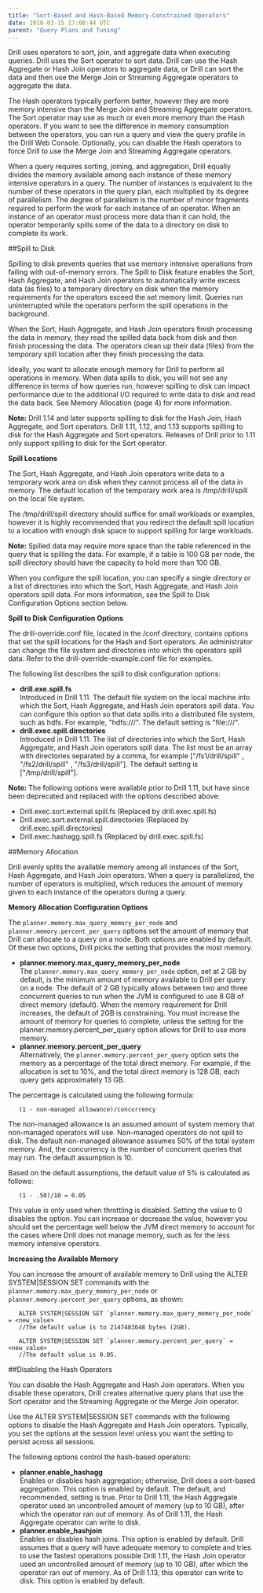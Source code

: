 ```yaml
---
title: "Sort-Based and Hash-Based Memory-Constrained Operators"
date: 2018-03-15 17:08:44 UTC
parent: "Query Plans and Tuning"
--- 
```


Drill uses operators to sort, join, and aggregate data when executing queries. Drill uses the Sort operator to sort data. Drill can use the Hash Aggregate or Hash Join operators to aggregate data, or Drill can sort the data and then use the Merge Join or Streaming Aggregate operators to aggregate the data. 

The Hash operators typically perform better, however they are more memory intensive than the Merge Join and Streaming Aggregate operators. The Sort operator may use as much or even more memory than the Hash operators. If you want to see the difference in memory consumption between the operators, you can run a query and view the query profile in the Drill Web Console. Optionally, you can disable the Hash operators to force Drill to use the Merge Join and Streaming Aggregate operators. 

When a query requires sorting, joining, and aggregation, Drill equally divides the memory available among each instance of these memory intensive operators in a query. The number of instances is equivalent to the number of these operators in the query plan, each multiplied by its degree of parallelism. The degree of parallelism is the number of minor fragments required to perform the work for each instance of an operator. When an instance of an operator must process more data than it can hold, the operator temporarily spills some of the data to a directory on disk to complete its work.  


##Spill to Disk  

Spilling to disk prevents queries that use memory intensive operations from failing with out-of-memory errors. The Spill to Disk feature enables the Sort, Hash Aggregate, and Hash Join operators to automatically write excess data (as files) to a temporary directory on disk when the memory requirements for the operators exceed the set memory limit. Queries run uninterrupted while the operators perform the spill operations in the background.

When the Sort, Hash Aggregate, and Hash Join operators finish processing the data in memory, they read the spilled data back from disk and then finish processing the data. The operators clean up their data (files) from the temporary spill location after they finish processing the data. 

Ideally, you want to allocate enough memory for Drill to perform all operations in memory. When data spills to disk, you will not see any difference in terms of how queries run, however spilling to disk can impact performance due to the additional I/O required to write data to disk and read the data back. See Memory Allocation (page 4) for more information. 

**Note:** Drill 1.14 and later supports spilling to disk for the Hash Join, Hash Aggregate, and Sort operators. Drill 1.11, 1.12, and 1.13 supports spilling to disk for the Hash Aggregate and Sort operators. Releases of Drill prior to 1.11 only support spilling to disk for the Sort operator.  

**Spill Locations** 

The Sort, Hash Aggregate, and Hash Join operators write data to a temporary work area on disk when they cannot process all of the data in memory. The default location of the temporary work area is /tmp/drill/spill on the local file system. 

The /tmp/drill/spill directory should suffice for small workloads or examples, however it is highly recommended that you redirect the default spill location to a location with enough disk space to support spilling for large workloads.

**Note:** Spilled data may require more space than the table referenced in the query that is spilling the data. For example, if a table is 100 GB per node, the spill directory should have the capacity to hold more than 100 GB.

When you configure the spill location, you can specify a single directory or a list of directories into which the Sort, Hash Aggregate, and Hash Join operators spill data. For more information, see the Spill to Disk Configuration Options section below.  

**Spill to Disk Configuration Options**  

The drill-override.conf file, located in the /conf directory, contains options that set the spill locations for the Hash and Sort operators. An administrator can change the file system and directories into which the operators spill data. Refer to the drill-override-example.conf file for examples. 

The following list describes the spill to disk configuration options:  

- **drill.exe.spill.fs**  
Introduced in Drill 1.11. The default file system on the local machine into which the Sort, Hash Aggregate, and Hash Join operators spill data. You can configure this option so that data spills into a distributed file system, such as hdfs. For example, "hdfs:///". The default setting is "file:///".
- **drill.exec.spill.directories**  
Introduced in Drill 1.11. The list of directories into which the Sort, Hash Aggregate, and Hash Join operators spill data. The list must be an array with directories separated by a comma, for example ["/fs1/drill/spill" , "/fs2/drill/spill" , "/fs3/drill/spill"]. The default setting is ["/tmp/drill/spill"].  

**Note:** The following options were available prior to Drill 1.11, but have since been deprecated and replaced with the options described above:  

- Drill.exec.sort.external.spill.fs (Replaced by drill.exec.spill.fs)
- Drill.exec.sort.external.spill.directories (Replaced by drill.exec.spill.directories)
- Drill.exec.hashagg.spill.fs (Replaced by drill.exec.spill.fs)  


##Memory Allocation  

Drill evenly splits the available memory among all instances of the Sort, Hash Aggregate, and Hash Join operators. When a query is parallelized, the number of operators is multiplied, which reduces the amount of memory given to each instance of the operators during a query.  

**Memory Allocation Configuration Options**  

The `planner.memory.max_query_memory_per_node` and `planner.memory.percent_per_query` options set the amount of memory that Drill can allocate to a query on a node. Both options are enabled by default. Of these two options, Drill picks the setting that provides the most memory.  

- **planner.memory.max_query_memory_per_node**  
The `planner.memory.max_query_memory_per_node` option, set at 2 GB by default, is the minimum amount of memory available to Drill per query on a node. The default of 2 GB typically allows between two and three concurrent queries to run when the JVM is configured to use 8 GB of direct memory (default). When the memory requirement for Drill increases, the default of 2GB is constraining. You must increase the amount of memory for queries to complete, unless the setting for the planner.memory.percent_per_query option allows for Drill to use more memory.
- **planner.memory.percent_per_query**  
Alternatively, the `planner.memory.percent_per_query` option sets the memory as a percentage of the total direct memory. For example, if the allocation is set to 10%, and the total direct memory is 128 GB, each query gets approximately 13 GB.  

The percentage is calculated using the following formula:  

       (1 - non-managed allowance)/concurrency

The non-managed allowance is an assumed amount of system memory that non-managed operators will use. Non-managed operators do not spill to disk. The default non-managed allowance assumes 50% of the total system memory. And, the concurrency is the number of concurrent queries that may run. The default assumption is 10.

Based on the default assumptions, the default value of 5% is calculated as follows:  

       (1 - .50)/10 = 0.05  

This value is only used when throttling is disabled. Setting the value to 0 disables the option. You can increase or decrease the value, however you should set the percentage well below the JVM direct memory to account for the cases where Drill does not manage memory, such as for the less memory intensive operators.  

**Increasing the Available Memory**  

You can increase the amount of available memory to Drill using the ALTER SYSTEM|SESSION SET commands with the `planner.memory.max_query_memory_per_node` or `planner.memory.percent_per_query` options, as shown:  

       ALTER SYSTEM|SESSION SET `planner.memory.max_query_memory_per_node` = <new_value>
       //The default value is to 2147483648 bytes (2GB). 
       
       ALTER SYSTEM|SESSION SET `planner.memory.percent_per_query` = <new_value>
       //The default value is 0.05.  

##Disabling the Hash Operators  

You can disable the Hash Aggregate and Hash Join operators. When you disable these operators, Drill creates alternative query plans that use the Sort operator and the Streaming Aggregate or the Merge Join operator. 

Use the ALTER SYSTEM|SESSION SET commands with the following options to disable the Hash Aggregate and Hash Join operators. Typically, you set the options at the session level unless you want the setting to persist across all sessions. 

The following options control the hash-based operators:  

- **planner.enable_hashagg**  
Enables or disables hash aggregation; otherwise, Drill does a sort-based aggregation. This option is enabled by default. The default, and recommended, setting is true. Prior to Drill 1.11, the Hash Aggregate operator used an uncontrolled amount of memory (up to 10 GB), after which the operator ran out of memory. As of Drill 1.11, the Hash Aggregate operator can write to disk.
- **planner.enable_hashjoin**  
Enables or disables hash joins. This option is enabled by default. Drill assumes that a query will have adequate memory to complete and tries to use the fastest operations possible Drill 1.11, the Hash Join operator used an uncontrolled amount of memory (up to 10 GB), after which the operator ran out of memory. As of Drill 1.13, this operator can write to disk. This option is enabled by default.






 
  





